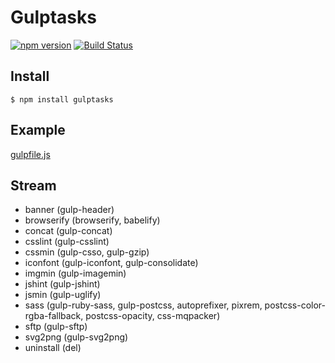 # Gulptasks

[![npm version](https://img.shields.io/npm/v/gulptasks.svg?style=flat)](https://www.npmjs.com/package/gulptasks)
[![Build Status](https://img.shields.io/travis/blivesta/gulptasks/master.svg?style=flat)](https://travis-ci.org/blivesta/gulptasks)


## Install

```shell
$ npm install gulptasks
```

## Example

[gulpfile.js](https://github.com/blivesta/gulptasks/blob/master/fixtures/gulpfile.js)


## Stream

- banner (gulp-header)
- browserify (browserify, babelify)
- concat (gulp-concat)
- csslint (gulp-csslint)
- cssmin (gulp-csso, gulp-gzip)
- iconfont (gulp-iconfont, gulp-consolidate)
- imgmin (gulp-imagemin)
- jshint (gulp-jshint)
- jsmin (gulp-uglify)
- sass (gulp-ruby-sass, gulp-postcss, autoprefixer, pixrem, postcss-color-rgba-fallback, postcss-opacity, css-mqpacker)
- sftp (gulp-sftp)
- svg2png (gulp-svg2png)
- uninstall (del)
